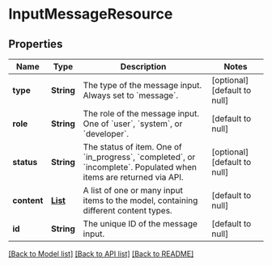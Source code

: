 # InputMessageResource
## Properties

| Name | Type | Description | Notes |
|------------ | ------------- | ------------- | -------------|
| **type** | **String** | The type of the message input. Always set to &#x60;message&#x60;.  | [optional] [default to null] |
| **role** | **String** | The role of the message input. One of &#x60;user&#x60;, &#x60;system&#x60;, or &#x60;developer&#x60;.  | [default to null] |
| **status** | **String** | The status of item. One of &#x60;in_progress&#x60;, &#x60;completed&#x60;, or &#x60;incomplete&#x60;. Populated when items are returned via API.  | [optional] [default to null] |
| **content** | [**List**](InputContent.md) | A list of one or many input items to the model, containing different content  types.  | [default to null] |
| **id** | **String** | The unique ID of the message input.  | [default to null] |

[[Back to Model list]](../README.md#documentation-for-models) [[Back to API list]](../README.md#documentation-for-api-endpoints) [[Back to README]](../README.md)

